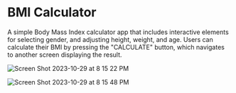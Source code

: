 # BMI Calculator

A simple Body Mass Index calculator app that includes interactive elements for selecting gender,
and adjusting height, weight, and age. Users can calculate their BMI by pressing the "CALCULATE" button,
which navigates to another screen displaying the result.


![Screen Shot 2023-10-29 at 8 15 22 PM](https://github.com/MostafaRadian/BMI_Calculator_fluuter/assets/46004434/937b7183-9e04-4963-a29a-49de952193ca)

![Screen Shot 2023-10-29 at 8 15 48 PM](https://github.com/MostafaRadian/BMI_Calculator_fluuter/assets/46004434/bdf0f0e6-e41d-43a1-8e36-6da2803abb04)
